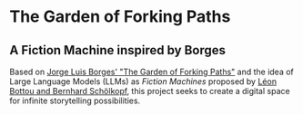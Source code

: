 # The Garden of Forking Paths
## A Fiction Machine inspired by Borges

Based on [Jorge Luis Borges' "The Garden of Forking Paths"](https://en.wikipedia.org/wiki/The_Garden_of_Forking_Paths) and the idea of Large Language Models (LLMs) as *Fiction Machines* proposed by [Léon Bottou and Bernhard Schölkopf](https://arxiv.org/abs/2310.01425), this project seeks to create a digital space for infinite storytelling possibilities.